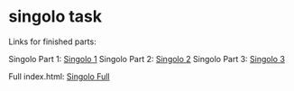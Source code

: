 # singolo task

Links for finished parts:

Singolo Part 1: [Singolo 1](valerydluski.github.io/singolo/singolo1.html)
Singolo Part 2: [Singolo 2](valerydluski.github.io/singolo/singolo2.html)
Singolo Part 3: [Singolo 3](valerydluski.github.io/singolo/singolo3.html)

Full index.html: [Singolo Full](valerydluski.github.io/singolo/)
